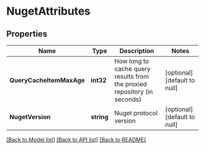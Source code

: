 # NugetAttributes

## Properties
Name | Type | Description | Notes
------------ | ------------- | ------------- | -------------
**QueryCacheItemMaxAge** | **int32** | How long to cache query results from the proxied repository (in seconds) | [optional] [default to null]
**NugetVersion** | **string** | Nuget protocol version | [optional] [default to null]

[[Back to Model list]](../README.md#documentation-for-models) [[Back to API list]](../README.md#documentation-for-api-endpoints) [[Back to README]](../README.md)

